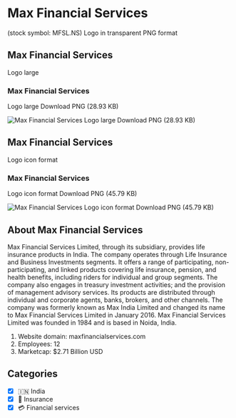 # Max Financial Services
 (stock symbol: MFSL.NS) Logo in transparent PNG format

## Max Financial Services
 Logo large

### Max Financial Services
 Logo large Download PNG (28.93 KB)

![Max Financial Services
 Logo large Download PNG (28.93 KB)](/img/orig/MFSL.NS_BIG-ca250f30.png)

## Max Financial Services
 Logo icon format

### Max Financial Services
 Logo icon format Download PNG (45.79 KB)

![Max Financial Services
 Logo icon format Download PNG (45.79 KB)](/img/orig/MFSL.NS-909985f0.png)

## About Max Financial Services


Max Financial Services Limited, through its subsidiary, provides life insurance products in India. The company operates through Life Insurance and Business Investments segments. It offers a range of participating, non-participating, and linked products covering life insurance, pension, and health benefits, including riders for individual and group segments. The company also engages in treasury investment activities; and the provision of management advisory services. Its products are distributed through individual and corporate agents, banks, brokers, and other channels. The company was formerly known as Max India Limited and changed its name to Max Financial Services Limited in January 2016. Max Financial Services Limited was founded in 1984 and is based in Noida, India.

1. Website domain: maxfinancialservices.com
2. Employees: 12
3. Marketcap: $2.71 Billion USD


## Categories
- [x] 🇮🇳 India
- [x] 🏦 Insurance
- [x] 💳 Financial services
